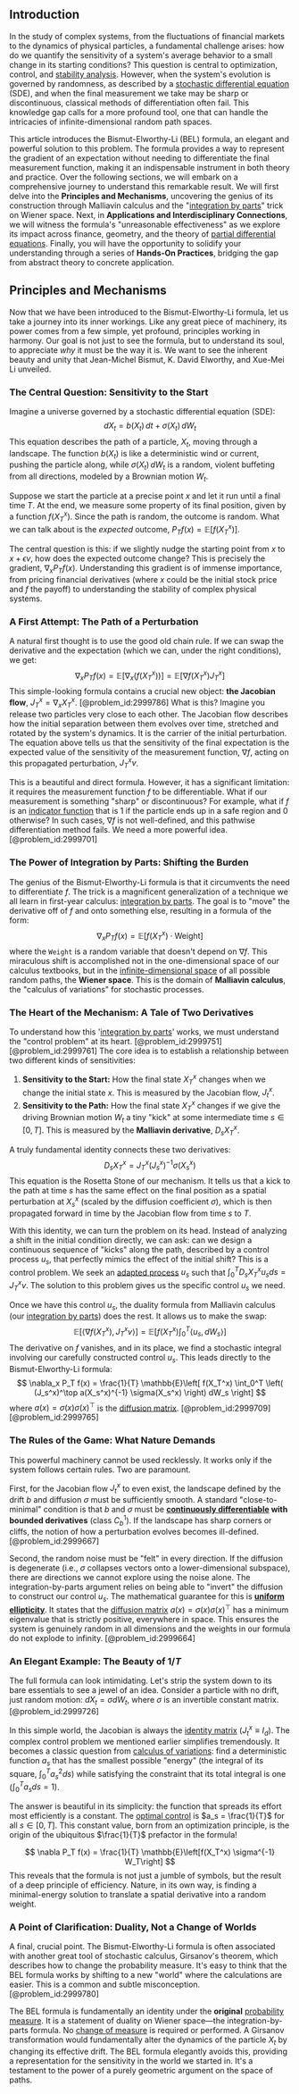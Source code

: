 ## Introduction
In the study of complex systems, from the fluctuations of financial markets to the dynamics of physical particles, a fundamental challenge arises: how do we quantify the sensitivity of a system's average behavior to a small change in its starting conditions? This question is central to optimization, control, and [stability analysis](@article_id:143583). However, when the system's evolution is governed by randomness, as described by a [stochastic differential equation](@article_id:139885) (SDE), and when the final measurement we take may be sharp or discontinuous, classical methods of differentiation often fail. This knowledge gap calls for a more profound tool, one that can handle the intricacies of infinite-dimensional random path spaces.

This article introduces the Bismut-Elworthy-Li (BEL) formula, an elegant and powerful solution to this problem. The formula provides a way to represent the gradient of an expectation without needing to differentiate the final measurement function, making it an indispensable instrument in both theory and practice. Over the following sections, we will embark on a comprehensive journey to understand this remarkable result. We will first delve into the **Principles and Mechanisms**, uncovering the genius of its construction through Malliavin calculus and the "[integration by parts](@article_id:135856)" trick on Wiener space. Next, in **Applications and Interdisciplinary Connections**, we will witness the formula's "unreasonable effectiveness" as we explore its impact across finance, geometry, and the theory of [partial differential equations](@article_id:142640). Finally, you will have the opportunity to solidify your understanding through a series of **Hands-On Practices**, bridging the gap from abstract theory to concrete application.

## Principles and Mechanisms

Now that we have been introduced to the Bismut-Elworthy-Li formula, let us take a journey into its inner workings. Like any great piece of machinery, its power comes from a few simple, yet profound, principles working in harmony. Our goal is not just to see the formula, but to understand its soul, to appreciate *why* it must be the way it is. We want to see the inherent beauty and unity that Jean-Michel Bismut, K. David Elworthy, and Xue-Mei Li unveiled.

### The Central Question: Sensitivity to the Start

Imagine a universe governed by a stochastic differential equation (SDE):
$$
dX_t = b(X_t)\,dt + \sigma(X_t)\,dW_t
$$
This equation describes the path of a particle, $X_t$, moving through a landscape. The function $b(X_t)$ is like a deterministic wind or current, pushing the particle along, while $\sigma(X_t)\,dW_t$ is a random, violent buffeting from all directions, modeled by a Brownian motion $W_t$.

Suppose we start the particle at a precise point $x$ and let it run until a final time $T$. At the end, we measure some property of its final position, given by a function $f(X_T^x)$. Since the path is random, the outcome is random. What we can talk about is the *expected* outcome, $P_T f(x) = \mathbb{E}[f(X_T^x)]$.

The central question is this: if we slightly nudge the starting point from $x$ to $x+\epsilon v$, how does the expected outcome change? This is precisely the gradient, $\nabla_x P_T f(x)$. Understanding this gradient is of immense importance, from pricing financial derivatives (where $x$ could be the initial stock price and $f$ the payoff) to understanding the stability of complex physical systems.

### A First Attempt: The Path of a Perturbation

A natural first thought is to use the good old chain rule. If we can swap the derivative and the expectation (which we can, under the right conditions), we get:
$$
\nabla_x P_T f(x) = \mathbb{E}[\nabla_x (f(X_T^x))] = \mathbb{E}[\nabla f(X_T^x) J_T^x]
$$
This simple-looking formula contains a crucial new object: **the Jacobian flow**, $J_T^x = \nabla_x X_T^x$. [@problem_id:2999786] What is this? Imagine you release two particles very close to each other. The Jacobian flow describes how the initial separation between them evolves over time, stretched and rotated by the system's dynamics. It is the carrier of the initial perturbation. The equation above tells us that the sensitivity of the final expectation is the expected value of the sensitivity of the measurement function, $\nabla f$, acting on this propagated perturbation, $J_T^x v$.

This is a beautiful and direct formula. However, it has a significant limitation: it requires the measurement function $f$ to be differentiable. What if our measurement is something "sharp" or discontinuous? For example, what if $f$ is an [indicator function](@article_id:153673) that is 1 if the particle ends up in a safe region and 0 otherwise? In such cases, $\nabla f$ is not well-defined, and this pathwise differentiation method fails. We need a more powerful idea. [@problem_id:2999701]

### The Power of Integration by Parts: Shifting the Burden

The genius of the Bismut-Elworthy-Li formula is that it circumvents the need to differentiate $f$. The trick is a magnificent generalization of a technique we all learn in first-year calculus: [integration by parts](@article_id:135856). The goal is to "move" the derivative off of $f$ and onto something else, resulting in a formula of the form:
$$
\nabla_x P_T f(x) = \mathbb{E}[f(X_T^x) \cdot \text{Weight}]
$$
where the `Weight` is a random variable that doesn't depend on $\nabla f$. This miraculous shift is accomplished not in the one-dimensional space of our calculus textbooks, but in the [infinite-dimensional space](@article_id:138297) of all possible random paths, the **Wiener space**. This is the domain of **Malliavin calculus**, the "calculus of variations" for stochastic processes.

### The Heart of the Mechanism: A Tale of Two Derivatives

To understand how this '[integration by parts](@article_id:135856)' works, we must understand the "control problem" at its heart. [@problem_id:2999751] [@problem_id:2999761] The core idea is to establish a relationship between two different kinds of sensitivities:
1.  **Sensitivity to the Start:** How the final state $X_T^x$ changes when we change the initial state $x$. This is measured by the Jacobian flow, $J_t^x$.
2.  **Sensitivity to the Path:** How the final state $X_T^x$ changes if we give the driving Brownian motion $W_t$ a tiny "kick" at some intermediate time $s \in [0, T]$. This is measured by the **Malliavin derivative**, $D_s X_T^x$.

A truly fundamental identity connects these two derivatives:
$$
D_s X_T^x = J_T^x (J_s^x)^{-1} \sigma(X_s^x)
$$
This equation is the Rosetta Stone of our mechanism. It tells us that a kick to the path at time $s$ has the same effect on the final position as a spatial perturbation at $X_s^x$ (scaled by the diffusion coefficient $\sigma$), which is then propagated forward in time by the Jacobian flow from time $s$ to $T$.

With this identity, we can turn the problem on its head. Instead of analyzing a shift in the initial condition directly, we can ask: can we design a continuous sequence of "kicks" along the path, described by a control process $u_s$, that perfectly mimics the effect of the initial shift? This is a control problem. We seek an [adapted process](@article_id:196069) $u_s$ such that $\int_0^T D_s X_T^x u_s ds = J_T^x v$. The solution to this problem gives us the specific control $u_s$ we need.

Once we have this control $u_s$, the duality formula from Malliavin calculus (our [integration by parts](@article_id:135856)) does the rest. It allows us to make the swap:
$$
\mathbb{E}[\langle \nabla f(X_T^x), J_T^x v \rangle] = \mathbb{E}\left[ f(X_T^x) \int_0^T \langle u_s, dW_s \rangle \right]
$$
The derivative on $f$ vanishes, and in its place, we find a stochastic integral involving our carefully constructed control $u_s$. This leads directly to the Bismut-Elworthy-Li formula:
$$
\nabla_x P_T f(x) = \frac{1}{T} \mathbb{E}\left[ f(X_T^x) \int_0^T \left( (J_s^x)^\top a(X_s^x)^{-1} \sigma(X_s^x) \right) dW_s \right]
$$
where $a(x) = \sigma(x)\sigma(x)^\top$ is the [diffusion matrix](@article_id:182471). [@problem_id:2999709] [@problem_id:2999765]

### The Rules of the Game: What Nature Demands

This powerful machinery cannot be used recklessly. It works only if the system follows certain rules. Two are paramount.

First, for the Jacobian flow $J_t^x$ to even exist, the landscape defined by the drift $b$ and diffusion $\sigma$ must be sufficiently smooth. A standard "close-to-minimal" condition is that $b$ and $\sigma$ must be **[continuously differentiable](@article_id:261983) with bounded derivatives** (class $C_b^1$). If the landscape has sharp corners or cliffs, the notion of how a perturbation evolves becomes ill-defined. [@problem_id:2999667]

Second, the random noise must be "felt" in every direction. If the diffusion is degenerate (i.e., $\sigma$ collapses vectors onto a lower-dimensional subspace), there are directions we cannot explore using the noise alone. The integration-by-parts argument relies on being able to "invert" the diffusion to construct our control $u_s$. The mathematical guarantee for this is **[uniform ellipticity](@article_id:194220)**. It states that the [diffusion matrix](@article_id:182471) $a(x) = \sigma(x)\sigma(x)^\top$ has a minimum eigenvalue that is strictly positive, everywhere in space. This ensures the system is genuinely random in all dimensions and the weights in our formula do not explode to infinity. [@problem_id:2999664]

### An Elegant Example: The Beauty of $1/T$

The full formula can look intimidating. Let's strip the system down to its bare essentials to see a jewel of an idea. Consider a particle with no drift, just random motion: $dX_t = \sigma dW_t$, where $\sigma$ is an invertible constant matrix. [@problem_id:2999726]

In this simple world, the Jacobian is always the [identity matrix](@article_id:156230) ($J_t^x \equiv I_d$). The complex control problem we mentioned earlier simplifies tremendously. It becomes a classic question from [calculus of variations](@article_id:141740): find a deterministic function $a_s$ that has the smallest possible "energy" (the integral of its square, $\int_0^T a_s^2 ds$) while satisfying the constraint that its total integral is one ($\int_0^T a_s ds = 1$).

The answer is beautiful in its simplicity: the function that spreads its effort most efficiently is a constant. The [optimal control](@article_id:137985) is $a_s = \frac{1}{T}$ for all $s \in [0, T]$. This constant value, born from an optimization principle, is the origin of the ubiquitous $\frac{1}{T}$ prefactor in the formula!

$$
\nabla P_T f(x) = \frac{1}{T} \mathbb{E}\left[f(X_T^x) \sigma^{-1} W_T\right]
$$
This reveals that the formula is not just a jumble of symbols, but the result of a deep principle of efficiency. Nature, in its own way, is finding a minimal-energy solution to translate a spatial derivative into a random weight.

### A Point of Clarification: Duality, Not a Change of Worlds

A final, crucial point. The Bismut-Elworthy-Li formula is often associated with another great tool of stochastic calculus, Girsanov's theorem, which describes how to change the probability measure. It's easy to think that the BEL formula works by shifting to a new "world" where the calculations are easier. This is a common and subtle misconception. [@problem_id:2999780]

The BEL formula is fundamentally an identity under the **original** [probability measure](@article_id:190928). It is a statement of duality on Wiener space—the integration-by-parts formula. No [change of measure](@article_id:157393) is required or performed. A Girsanov transformation would fundamentally alter the dynamics of the particle $X_t$ by changing its effective drift. The BEL formula elegantly avoids this, providing a representation for the sensitivity in the world we started in. It's a testament to the power of a purely geometric argument on the space of paths.